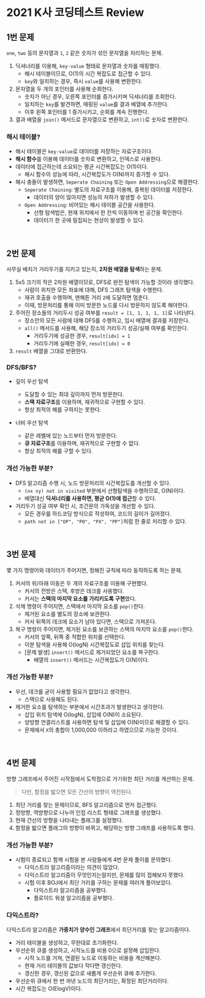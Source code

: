 # 2021 K사 코딩테스트 Review


## 1번 문제

`one`, `two` 등의 문자열과 `1`, `2` 같은 숫자가 섞인 문자열을 처리하는 문제.

1. 딕셔너리를 이용해, `key-value` 형태로 문자열과 숫자를 매핑했다.
    - 해시 테이블이므로, O(1)의 시간 복잡도로 접근할 수 있다.
    - `key`와 일치하는 경우, 즉시 `value`를 사용해 변환한다.
2. 문자열을 두 개의 포인터를 사용해 순회한다.
    - 숫자가 아닌 경우, 오른쪽 포인터를 증가시키며 딕셔너리를 조회한다.
    - 일치하는 `key`를 발견하면, 매핑된 `value`를 결과 배열에 추가한다.
    - 이후 왼쪽 포인터를 1 증가시키고, 순회를 계속 진행한다.
3. 결과 배열을 `join()` 메서드로 문자열으로 변환하고, `int()`로 숫자로 변환한다. 

### 해시 테이블?

- 해시 테이블은 `key-value`로 데이터를 저장하는 자료구조이다.
- **해시 함수**를 이용해 데이터를 숫자로 변환하고, 인덱스로 사용한다.
- 데이터에 접근하는데 소요되는 평균 시간복잡도는 O(1)이다.
    - 해시 함수의 성능에 따라, 시간복잡도가 O(N)까지 증가할 수 있다.
- 해시 충돌이 발생하면, `Seperate Chaining` 또는 `Open Addressing`으로 해결한다.
    - `Seperate Chaining`: 별도의 자료구조를 이용해, 중복된 데이터를 저장한다.
        - 데이터의 양이 많아지면 성능의 저하가 발생할 수 있다.
    - `Open Addressing`: 비어있는 해시 테이블 공간을 사용한다.
        - 선형 탐색법은, 현재 위치에서 한 칸씩 이동하며 빈 공간을 확인한다.
        - 데이터가 한 곳에 밀집되는 현상이 발생할 수 있다.
<br>

## 2번 문제

사무실 배치가 거리두기를 지키고 있는지, **2차원 배열을 탐색**하는 문제. 

1. 5x5 크기의 작은 2차원 배열이므로, DFS로 완전 탐색이 가능할 것이라 생각했다.
    - 사람이 위치한 모든 좌표에 대해, DFS 그래프 탐색을 수행한다.
    - 재귀 호출을 수행하며, 맨해튼 거리 `2`에 도달하면 멈춘다.
    - 이때, 방문처리를 통해 이미 방문한 노드를 다시 방문하지 않도록 해야한다.
2. 주어진 장소들의 거리두시 성공 여부를 `result = [1, 1, 1, 1, 1]`로 나타낸다.
    - 장소안의 모든 사람에 대해 DFS를 수행하고, 임시 배열에 결과를 저장한다.
    - `all()` 메서드를 사용해, 해당 장소의 거리두기 성공/실패 여부를 확인한다.
        - 거리두기에 성공한 경우, `result[idx] = 1` 
        - 거리두기에 실패한 경우, `result[idx] = 0`
3. `result` 배열을 그대로 반환한다.

### DFS/BFS?

- 깊이 우선 탐색
    - 도달할 수 있는 최대 깊이까지 먼저 방문한다.
    - **스택 자료구조**를 이용하며, 재귀적으로 구현할 수 있다.
    - 항상 최적의 해를 구하지는 못한다.

- 너비 우선 탐색
    - 같은 레벨에 있는 노드부터 먼저 방문한다.
    - **큐 자료구조**를 이용하며, 재귀적으로 구현할 수 없다.
    - 항상 최적의 해를 구할 수 있다.

### 개선 가능한 부분?

- DFS 알고리즘 수행 시, 노드 방문처리의 시간복잡도를 개선할 수 있다.
    - `(nx ny) not in visited` 부분에서 선형탐색을 수행하므로, O(N)이다.
    - 배열대신 **딕셔너리를 사용하면, 평균 O(1)에 접근**할 수 있다.
- 거리두기 성공 여부 확인 시, 조건문의 가독성을 개선할 수 있다.
    - 모든 경우를 하드코딩 방식으로 작성하여, 코드의 길이가 길어졌다.
    - `path not in ["OP", "PO", "PX", "PP"]`처럼 한 줄로 처리할 수 있다.

<br>

## 3번 문제

몇 가지 명령어와 데이터가 주어지면, 정해진 규칙에 따라 동작하도록 하는 문제.

1. 커서의 위/아래 이동은 두 개의 자료구조를 이용해 구현했다.
    - 커서의 전방은 스택, 후방은 데크를 사용했다.
    - 커서는 **스택의 마지막 요소를 가리키도록 구현**했다.
2. 삭제 명령이 주어지면, 스택에서 마지막 요소를 `pop()`한다.
    - 제거된 요소를 별도의 장소에 보관한다.
    - 커서 뒤쪽의 데크에 요소가 남아 있다면, 스택으로 가져온다.
3. 복구 명령이 주어지면, 제거된 요소를 보관하는 스택의 마지막 요소를 `pop()`한다.
    - 커서의 앞쪽, 뒤쪽 중 적합한 위치를 선택한다.
    - 이분 탐색을 사용해 O(logN) 시간복잡도로 삽입 위치를 찾는다.
    - [문제 발생] `insert()` 메서드로 제거되었던 요소를 복구한다.
        - 배열의 `insert()` 메서드는 시간복잡도가 O(N)이다.

### 개선 가능한 부분?

- 우선, 데크를 굳이 사용할 필요가 없었다고 생각한다.
    - 스택으로 사용해도 된다.
- 제거한 요소를 탐색하는 부분에서 시간초과가 발생한다고 생각한다.
    - 삽입 위치 탐색에 O(logN), 삽입에 O(N)이 소요된다.
    - 양방향 연결리스트를 사용하면 탐색 및 삽입에 O(N)이므로 해결할 수 있다.
    - 문제에서 `X`의 총합이 1,000,000 이하라고 하였으므로 가능한 것이다.

<br>

## 4번 문제

방향 그래프에서 주어진 시작점에서 도착점으로 가기위한 최단 거리를 계산하는 문제.

> 다만, 함정을 밟으면 모든 간선의 방향이 역전된다.

1. 최단 거리를 찾는 문제이므로, BFS 알고리즘으로 먼저 접근했다.
2. 정방향, 역방향으로 나누어 인접 리스트 형태로 그래프를 생성했다.
3. 현재 간선의 방향을 나타내는 플래그를 설정했다.
4. 함정을 밟으면 플래그의 방향이 바뀌고, 해당하는 방향 그래프를 사용하도록 했다.


### 개선 가능한 부분?

- 시험이 종료되고 함께 시험을 본 사람들에게 4번 문제 풀이를 문의했다.
    - 다익스트라 알고리즘이라는 의견이 많았다.
    - 다익스트라 알고리즘이 무엇인지는알지만, 문제를 많이 접해보지 못했다.
    - 시험 이후 BOJ에서 최단 거리를 구하는 문제를 여러개 풀어보았다.
        - 다익스트라 알고리즘을 공부했다.
        - 플로이드 워셜 알고리즘을 공부했다.

### 다익스트라?

다익스트라 알고리즘은 **가중치가 양수인 그래프**에서 최단거리를 찾는 알고리즘이다.

- 거리 테이블을 생성하고, 무한대로 초기화한다.
- 우선순위 큐를 생성하고, 시작노드를 비용 0으로 설정해 삽입한다.
    - 시작 노드를 거쳐, 연결된 노드로 이동하는 비용을 계산해본다.
    - 현재 거리 테이블의 값보다 작다면 갱신한다.
    - 갱신한 경우, 갱신된 값으로 새롭게 우선순위 큐에 추가한다.
- 우선순위 큐에서 한 번 꺼낸 노드의 최단거리는, 확정된 최단거리이다.
- 시간 복잡도는 O(ElogV)이다.  